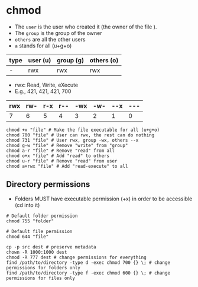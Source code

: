 # chmod

- The `user` is the user who created it (the owner of the file ).
- The `group` is the group of the owner
- `others` are all the other users
- `a` stands for all (u+g+o)

| type | user (u) | group (g) | others (o) |
| ---- | -------- | --------- | ---------- |
| -    | rwx      | rwx       | rwx        |

- rwx: Read, Write, eXecute
- E.g., 421, 421, 421, 700

| rwx | rw- | r-x | r-- | -wx | -w- | --x | --- |
| --- | --- | --- | --- | --- | --- | --- | --- |
| 7   | 6   | 5   | 4   | 3   | 2   | 1   | 0   |

```shell
chmod +x "file" # Make the file executable for all (u+g+o)
chmod 700 "file" # User can rwx, the rest can do nothing
chmod 731 "file" # User rwx, group -wx, others --x
chmod g-w "file" # Remove "write" from "group"
chmod a-r "file" # Remove "read" from all
chmod o+x "file" # Add "read" to others
chmod u-r "file" # Remove "read" from user
chmod a+rwx "file" # Add "read-execute" to all
```

## Directory permissions

- Folders MUST have executable permission (+x) in order to be accessible (cd into it)

```shell
# Default folder permission
chmod 755 "folder"

# Default file permission
chmod 644 "file"
```

```shell
cp -p src dest # preserve metadata
chown -R 1000:1000 dest
chmod -R 777 dest # change permissions for everything
find /path/to/directory -type d -exec chmod 700 {} \; # change permissions for folders only
find /path/to/directory -type f -exec chmod 600 {} \; # change permissions for files only
```
